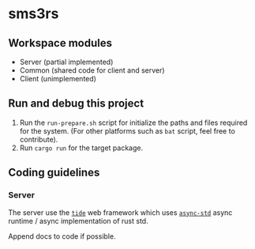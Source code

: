 # sms3rs

## Workspace modules

- Server (partial implemented)
- Common (shared code for client and server)
- Client (unimplemented)

## Run and debug this project

1. Run the `run-prepare.sh` script for initialize the paths and files required for the system. (For other platforms such as `bat` script, feel free to contribute).
2. Run `cargo run` for the target package.

## Coding guidelines

### Server

The server use the [`tide`](https://docs.rs/tide/latest/tide/) web framework which uses [`async-std`](https://async.rs/) async runtime / async implementation of rust std.

Append docs to code if possible.

